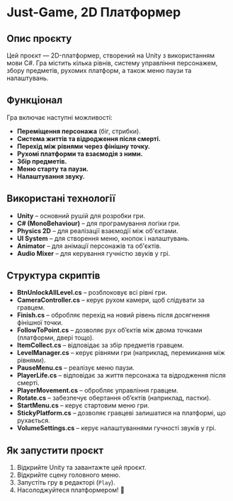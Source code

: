 # Just-Game, 2D Платформер

## Опис проєкту

Цей проєкт — 2D-платформер, створений на Unity з використанням мови C#. Гра містить кілька рівнів, систему управління персонажем, збору предметів, рухомих платформ, а також меню паузи та налаштувань.

## Функціонал

Гра включає наступні можливості:
- **Переміщення персонажа** (біг, стрибки).
- **Система життів та відродження після смерті.**
- **Перехід між рівнями через фінішну точку.**
- **Рухомі платформи та взаємодія з ними.**
- **Збір предметів.**
- **Меню старту та паузи.**
- **Налаштування звуку.**

## Використані технології

- **Unity** – основний рушій для розробки гри.
- **C# (MonoBehaviour)** – для програмування логіки гри.
- **Physics 2D** – для реалізації взаємодії між об'єктами.
- **UI System** – для створення меню, кнопок і налаштувань.
- **Animator** – для анімації персонажів та об'єктів.
- **Audio Mixer** – для керування гучністю звуків у грі.

## Структура скриптів

- **BtnUnlockAllLevel.cs** – розблоковує всі рівні гри.
- **CameraController.cs** – керує рухом камери, щоб слідувати за гравцем.
- **Finish.cs** – обробляє перехід на новий рівень після досягнення фінішної точки.
- **FollowToPoint.cs** – дозволяє рух об’єктів між двома точками (платформи, двері тощо).
- **ItemCollect.cs** – відповідає за збір предметів гравцем.
- **LevelManager.cs** – керує рівнями гри (наприклад, перемикання між рівнями).
- **PauseMenu.cs** – реалізує меню паузи.
- **PlayerLife.cs** – відповідає за життя персонажа та відродження після смерті.
- **PlayerMovement.cs** – обробляє управління гравцем.
- **Rotate.cs** – забезпечує обертання об’єктів (наприклад, пастки).
- **StartMenu.cs** – керує стартовим меню гри.
- **StickyPlatform.cs** – дозволяє гравцеві залишатися на платформі, що рухається.
- **VolumeSettings.cs** – керує налаштуваннями гучності звуків у грі.

## Як запустити проєкт

1. Відкрийте Unity та завантажте цей проєкт.
2. Відкрийте сцену головного меню.
3. Запустіть гру в редакторі (`Play`).
4. Насолоджуйтеся платформером! 🚀
